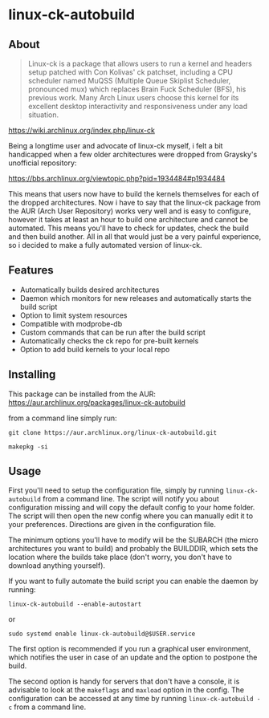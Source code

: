 # linux-ck-autobuild

## About 
> Linux-ck is a package that allows users to run a kernel and headers setup patched with Con Kolivas' ck patchset, including a CPU scheduler named MuQSS (Multiple Queue Skiplist Scheduler, pronounced mux) which replaces Brain Fuck Scheduler (BFS), his previous work. Many Arch Linux users choose this kernel for its excellent desktop interactivity and responsiveness under any load situation.

https://wiki.archlinux.org/index.php/linux-ck

Being a longtime user and advocate of linux-ck myself, i felt a bit handicapped when a few older architectures were dropped from Graysky's unofficial repository:

https://bbs.archlinux.org/viewtopic.php?pid=1934484#p1934484

This means that users now have to build the kernels themselves for each of the dropped architectures. Now i have to say that the linux-ck package from the AUR (Arch User Repository) works very well and is easy to configure, however it takes at least an hour to build one architecture and cannot be automated.
This means you'll have to check for updates, check the build and then build another. All in all that would just be a very painful experience, so i decided to make a fully automated version of linux-ck.

## Features

* Automatically builds desired architectures
* Daemon which monitors for new releases and automatically starts the build script
* Option to limit system resources
* Compatible with modprobe-db
* Custom commands that can be run after the build script
* Automatically checks the ck repo for pre-built kernels
* Option to add build kernels to your local repo

## Installing

This package can be installed from the AUR:
https://aur.archlinux.org/packages/linux-ck-autobuild

from a command line simply run:

``git clone https://aur.archlinux.org/linux-ck-autobuild.git``

``makepkg -si``

## Usage
First you'll need to setup the configuration file, simply by running ``linux-ck-autobuild`` from a command line. The script will notify you about configuration missing and will copy the default config to your home folder. The script will then open the new config where you can manually edit it to your preferences. Directions are given in the configuration file.

The minimum options you'll have to modify will be the SUBARCH (the micro architectures you want to build) and probably the BUILDDIR, which sets the location where the builds take place (don't worry, you don't have to download anything yourself).

If you want to fully automate the build script you can enable the daemon by running:

``linux-ck-autobuild --enable-autostart``

or

``sudo systemd enable linux-ck-autobuild@$USER.service``

The first option is recommended if you run a graphical user environment, which notifies the user in case of an update and the option to postpone the build.

The second option is handy for servers that don't have a console, it is advisable to look at the ``makeflags`` and ``maxload`` option in the config. The configuration can be accessed at any time by running ``linux-ck-autobuild -c`` from a command line.
